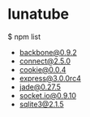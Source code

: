 lunatube
========
$ npm list
* backbone@0.9.2
* connect@2.5.0
* cookie@0.0.4
* express@3.0.0rc4
* jade@0.27.5
* socket.io@0.9.10
* sqlite3@2.1.5
